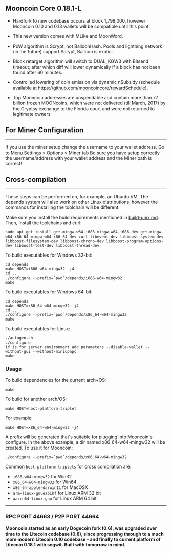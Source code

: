 ## Mooncoin Core 0.18.1-L


* Hardfork to new codebase occurs at block 1,798,000, however Mooncoin 0.10 and 0.13 wallets will be compatible until this point.

* This new version comes with MLike and MoonWord.

* PoW algorithm is Scrypt, not BalloonHash. Pools and lightning network (in the future) support Scrypt, Balloon is exotic.

* Block retarget algorithm will switch to DUAL_KGW3 with Bitsend timeout; after which diff will lower dynamically if a block has not been found after 60 minutes.

* Controlled lowering of coin emission via dynamic nSubsidy (schedule available at https://github.com/mooncoincore/rewardSchedule).

* Top Mooncoin addresses are unspendable and contain more than 77 billion frozen MOONcoins, which were not delivered (till March, 2017) by the Cryptsy exchange to the Florida court and were not returned to legitimate owners


## For Miner Configuration
-------------------

If you use the miner setup change the username to your wallet address.
Go to Menu Settings > Options > Miner tab
Be sure you have setup correctly the username/address with your wallet address and the Miner path is correct!


## Cross-compilation
-------------------

These steps can be performed on, for example, an Ubuntu VM. The depends system
will also work on other Linux distributions, however the commands for
installing the toolchain will be different.

Make sure you install the build requirements mentioned in
[build-unix.md](/doc/build-unix.md).
Then, install the toolchains and curl:

    sudo apt-get install g++-mingw-w64-i686 mingw-w64-i686-dev g++-mingw-w64-x86-64 mingw-w64-x86-64-dev curl libevent-dev libboost-system-dev libboost-filesystem-dev libboost-chrono-dev libboost-program-options-dev libboost-test-dev libboost-thread-dev

To build executables for Windows 32-bit:

    cd depends
    make HOST=i686-w64-mingw32 -j4
    cd ..
    ./configure --prefix=`pwd`/depends/i686-w64-mingw32
    make

To build executables for Windows 64-bit:

    cd depends
    make HOST=x86_64-w64-mingw32 -j4
    cd ..
    ./configure --prefix=`pwd`/depends/x86_64-w64-mingw32
    make
    
To build executables for Linux:

    ./autogen.sh
    ./configure
    if is for server environment add parameters --disable-wallet --without-gui --without-miniupnpc
    make


### Usage

To build dependencies for the current arch+OS:

    make

To build for another arch/OS:

    make HOST=host-platform-triplet

For example:

    make HOST=x86_64-w64-mingw32 -j4

A prefix will be generated that's suitable for plugging into Mooncoin's
configure. In the above example, a dir named x86_64-w64-mingw32 will be
created. To use it for Mooncoin:

    ./configure --prefix=`pwd`/depends/x86_64-w64-mingw32

Common `host-platform-triplets` for cross compilation are:

- `i686-w64-mingw32` for Win32
- `x86_64-w64-mingw32` for Win64
- `x86_64-apple-darwin11` for MacOSX
- `arm-linux-gnueabihf` for Linux ARM 32 bit
- `aarch64-linux-gnu` for Linux ARM 64 bit
_____



### RPC PORT 44663 / P2P PORT 44664

#### Mooncoin started as an early Dogecoin fork (0.6), was upgraded over time to the Litecoin codebase (0.8), since progressing through to a much more modern Litecoin 0.10 codebase - and finally to current platform of Litecoin 0.18.1 with segwit. Built with tomorrow in mind.

